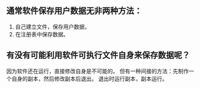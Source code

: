 ## 通常软件保存用户数据无非两种方法：
1. 自己建立文件，保存用户数据，
2. 在注册表中保存数据。 

## 有没有可能利用软件可执行文件自身来保存数据呢？
因为软件还在运行，直接修改自身是不可能的。
但有一种间接的方法：先制作一个自身的副本，然后修改副本后退出。
退出时运行副本，副本运行。